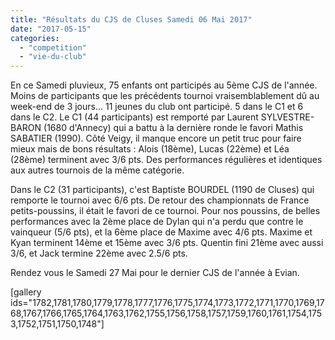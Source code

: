```yaml
---
title: "Résultats du CJS de Cluses Samedi 06 Mai 2017"
date: "2017-05-15"
categories: 
  - "competition"
  - "vie-du-club"
---
```


En ce Samedi pluvieux, 75 enfants ont participés au 5ème CJS de l'année. Moins de participants que les précédents tournoi vraisemblablement dû au week-end de 3 jours... 11 jeunes du club ont participé. 5 dans le C1 et 6 dans le C2. Le C1 (44 participants) est remporté par Laurent SYLVESTRE-BARON (1680 d'Annecy) qui a battu à la dernière ronde le favori Mathis SABATIER (1990). Côté Veigy, il manque encore un petit truc pour faire mieux mais de bons résultats : Alois (18ème), Lucas (22ème) et Léa (28ème) terminent avec 3/6 pts. Des performances régulières et identiques aux autres tournois de la même catégorie.

Dans le C2 (31 participants), c'est Baptiste BOURDEL (1190 de Cluses) qui remporte le tournoi avec 6/6 pts. De retour des championnats de France petits-poussins, il était le favori de ce tournoi. Pour nos poussins, de belles performances avec la 2ème place de Dylan qui n'a perdu que contre le vainqueur (5/6 pts), et la 6ème place de Maxime avec 4/6 pts. Maxime et Kyan terminent 14ème et 15ème avec 3/6 pts. Quentin fini 21ème avec aussi 3/6, et Jack termine 22ème avec 2.5/6 pts.

Rendez vous le Samedi 27 Mai pour le dernier CJS de l'année à Evian.

\[gallery ids="1782,1781,1780,1779,1778,1777,1776,1775,1774,1773,1772,1771,1770,1769,1768,1767,1766,1765,1764,1763,1762,1755,1756,1758,1757,1759,1760,1761,1754,1753,1752,1751,1750,1748"\]
